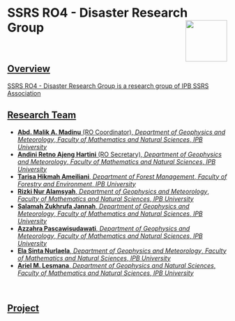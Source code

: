 # SSRS RO4 - Disaster Research Group <a href="https://github.com/ipbssrs/RO4-Disaster/blob/8055707c506adbbe648b7b43d50a5f04cbeee1aa/ADMIN/RO4-bencana.png" align="right" width="95" /><a href="https://ssrs.ipb.ac.id/"><img src="https://github.com/ipbssrs/RO1-Forest/blob/9de66f8d96760f1dd315df2b7af0062259c60ccc/ADMIN/Logo2_kecil.png" align="right" width="95" />
<br />

## Overview
SSRS RO4 - Disaster Research Group is a research group of IPB SSRS Association 
## Research Team
* **Abd. Malik A. Madinu** (RO Coordinator), _Department of Geophysics and Meteorology_, _Faculty of Mathematics and Natural Sciences_, _IPB University_
* **Andini Retno Ajeng Hartini** (RO Secretary), _Department of Geophysics and Meteorology_, _Faculty of Mathematics and Natural Sciences_, _IPB University_
* **Tarisa Hikmah Ameiliani**, _Department of Forest Management_, _Faculty of Forestry and Environment_, _IPB University_
* **Rizki Nur Alamsyah**, _Department of Geophysics and Meteorology_, _Faculty of Mathematics and Natural Sciences_, _IPB University_
* **Salamah Zukhrufa Jannah**, _Department of Geophysics and Meteorology_, _Faculty of Mathematics and Natural Sciences_, _IPB University_
* **Azzahra Pascawisudawati**, _Department of Geophysics and Meteorology_, _Faculty of Mathematics and Natural Sciences_, _IPB University_
* **Ela Sinta Nurlaela**, _Department of Geophysics and Meteorology_, _Faculty of Mathematics and Natural Sciences_, _IPB University_
* **Ariel M. Lesmana**, _Department of Geophysics and Natural Sciences_, _Faculty of Mathematics and Natural Sciences_, _IPB University_
<br />
  
## Project
